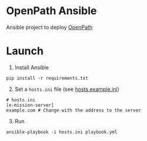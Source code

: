 # OpenPath Ansible
Ansible project to deploy [OpenPath](https://github.com/e-mission/e-mission-server)

# Launch
1. Install Ansible
``` shell
pip install -r requirements.txt
```

2. Set a `hosts.ini` file (see [hosts.example.ini](hosts.example.ini))
```
# hosts.ini
[e-mission-server]
example.com # Change with the address to the server
```

3. Run
``` shell
ansible-playbook -i hosts.ini playbook.yml
```
